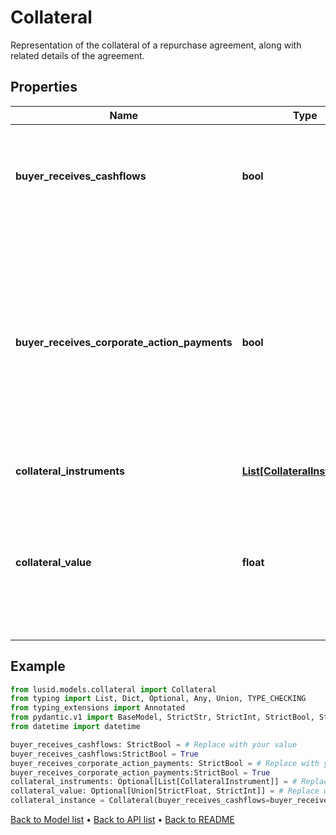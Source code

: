 # Collateral

Representation of the collateral of a repurchase agreement, along with related details of the agreement.
## Properties
Name | Type | Description | Notes
------------ | ------------- | ------------- | -------------
**buyer_receives_cashflows** | **bool** | Does the buyer of the FlexibleRepo receive the cashflows from any collateral instruments, or do they get paid to the seller. | 
**buyer_receives_corporate_action_payments** | **bool** | Does the buyer of the FlexibleRepo receive any dividend or cash payments as the result of a corporate action  on any of the collateral instruments, or are these amounts paid to the seller.  Referred to as \&quot;manufactured payments\&quot; in the UK, and valid only under a repo with GMRA in Europe | 
**collateral_instruments** | [**List[CollateralInstrument]**](CollateralInstrument.md) | List of any collateral instruments. | [optional] 
**collateral_value** | **float** | Total value of the collateral before any margin or haircut applied.  Can be provided instead of PurchasePrice, so that PurchasePrice can be inferred from the CollateralValue and one of  Haircut or Margin. | [optional] 
## Example

```python
from lusid.models.collateral import Collateral
from typing import List, Dict, Optional, Any, Union, TYPE_CHECKING
from typing_extensions import Annotated
from pydantic.v1 import BaseModel, StrictStr, StrictInt, StrictBool, StrictFloat, StrictBytes, Field, validator, ValidationError, conlist, constr
from datetime import datetime

buyer_receives_cashflows: StrictBool = # Replace with your value
buyer_receives_cashflows:StrictBool = True
buyer_receives_corporate_action_payments: StrictBool = # Replace with your value
buyer_receives_corporate_action_payments:StrictBool = True
collateral_instruments: Optional[List[CollateralInstrument]] = # Replace with your value
collateral_value: Optional[Union[StrictFloat, StrictInt]] = # Replace with your value
collateral_instance = Collateral(buyer_receives_cashflows=buyer_receives_cashflows, buyer_receives_corporate_action_payments=buyer_receives_corporate_action_payments, collateral_instruments=collateral_instruments, collateral_value=collateral_value)

```

[Back to Model list](../README.md#documentation-for-models) &#8226; [Back to API list](../README.md#documentation-for-api-endpoints) &#8226; [Back to README](../README.md)

